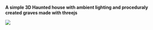 **A simple 3D Haunted house with ambient lighting and proceduraly created graves made with threejs**

![](HauntedHouse.gif)



